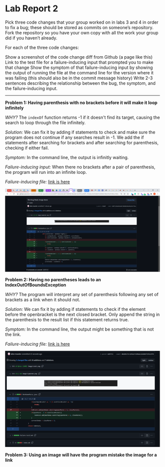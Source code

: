 # Lab Report 2
Pick three code changes that your group worked on in labs 3 and 4 in order to fix a bug; these should be stored as commits on someone’s repository. Fork the repository so you have your own copy with all the work your group did if you haven’t already.

For each of the three code changes:

Show a screenshot of the code change diff from Github (a page like this)
Link to the test file for a failure-inducing input that prompted you to make that change
Show the symptom of that failure-inducing input by showing the output of running the file at the command line for the version where it was failing (this should also be in the commit message history)
Write 2-3 sentences describing the relationship between the bug, the symptom, and the failure-inducing input.

---

**Problem 1: Having parenthesis with no brackets before it will make it loop infinitely**

*WHY?* The `indexOf` function returns -1 if it doesn't find its target, causing the search to loop through the file infinitely. 

*Solution:* We can fix it by adding if statements to check and make sure the program does not continue if any searches result in -1. We add the if statements after searching for brackets and after searching for parenthesis, checking if either fail.

*Symptom:* In the command line, the output is infinitly waiting.

*Failure-inducing input:* When there no brackets after a pair of parenthesis, the program will run into an infinite loop.

*Failure-inducing file:* [link is here](failure-test1.md)

![image](Image/code1.png)

**Problem 2: Having no parentheses leads to an IndexOutOfBoundsException**

*WHY?* The program will interpret any set of parenthesis following any set of brackets as a link when it should not. 

*Solution:* We can fix it by adding if statements to check if the element before the openbracket is the next closed bracket. Only append the string in the parenthesis to the result list if this statement returns true.

*Symptom:* In the command line, the output might be something that is not the link.

*Failure-inducing file:* [link is here](failure-test2.md)

![image](Image/code2.png)

**Problem 3: Using an image will have the program mistake the image for a link**
